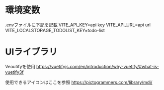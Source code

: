 # 環境変数

.envファイルに下記を記載
VITE_API_KEY=api key
VITE_API_URL=api url
VITE_LOCALSTORAGE_TODOLIST_KEY=todo-list

# UIライブラリ

Veautifyを使用
https://vuetifyjs.com/en/introduction/why-vuetify/#what-is-vuetify3f

使用できるアイコンはここを参照
https://pictogrammers.com/library/mdi/
